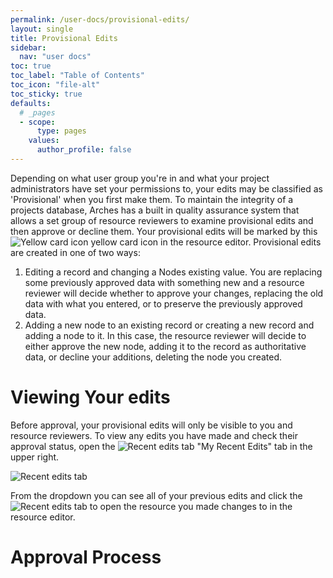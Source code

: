 ```yaml
---
permalink: /user-docs/provisional-edits/
layout: single
title: Provisional Edits
sidebar:
  nav: "user docs"
toc: true
toc_label: "Table of Contents"
toc_icon: "file-alt"
toc_sticky: true
defaults:
  # _pages
  - scope:
      type: pages
    values:
      author_profile: false
---
```

Depending on what user group you're in and what your project administrators have set your permissions to, your edits may be classified as 'Provisional' when you first make them. To maintain the integrity of a projects database, Arches has a built in quality assurance system that allows a set group of resource reviewers to examine provisional edits and then approve or decline them. Your provisional edits will be marked by this ![Yellow card icon]({{site.url}}/assets/images/yellowIcon.png) yellow card icon in the resource editor. Provisional edits are created in one of two ways:
1. Editing a record and changing a Nodes existing value. You are replacing some previously approved data with something new and a resource reviewer will decide whether to approve your changes, replacing the old data with what you entered, or to preserve the previously approved data.
2. Adding a new node to an existing record or creating a new record and adding a node to it. In this case, the resource reviewer will decide to either approve the new node, adding it to the record as authoritative data, or decline your additions, deleting the node you created.
# Viewing Your edits
Before approval, your provisional edits will only be visible to you and resource reviewers. To view any edits you have made and check their approval status, open the ![Recent edits tab]({{site.url}}/assets/images/recentEditsTab.png) "My Recent Edits" tab in the upper right.

![Recent edits tab]({{site.url}}/assets/GIFs/makingProvEdits.gif)

From the dropdown you can see all of your previous edits and click the ![Recent edits tab]({{site.url}}/assets/images/provEditButton.PNG) to open the resource you made changes to in the resource editor.

# Approval Process
